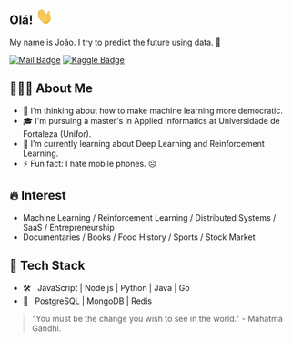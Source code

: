 ## Olá! <img src="https://github.com/JoaoManoel/JoaoManoel/raw/master/Hi.gif" width="30px"></h2>

My name is João. I try to predict the future using data. 🔮 
<br/>

[![Mail Badge](https://img.shields.io/badge/-joaomanoellins@gmail.com-d14836?style=flat-square&logo=Gmail&logoColor=white&link=mailto:joaomanoellins@gmail.com)](mailto:joaomanoellins@gmail.com)
[![Kaggle Badge](https://img.shields.io/badge/-joaomanoellins-20BEFF?style=flat-square&logo=Kaggle&logoColor=white&link=http://kaggle.com/joaomanoellins)](https://kaggle.com/joaomanoellins) 

## 👨🏻‍💻 About Me ##
- 🤔 I’m thinking about how to make machine learning more democratic.
- 🎓 I'm pursuing a master's in Applied Informatics at Universidade de Fortaleza (Unifor).
- 🌱 I’m currently learning about Deep Learning and Reinforcement Learning.
- ⚡️ Fun fact: I hate mobile phones. ☹️

## 🔥 Interest
- Machine Learning / Reinforcement Learning / Distributed Systems / SaaS / Entrepreneurship  
- Documentaries / Books / Food History / Sports / Stock Market

## 🧰 Tech Stack ##
- 🛠 &nbsp; JavaScript | Node.js | Python | Java | Go 
- 🔩 &nbsp; PostgreSQL | MongoDB | Redis

> "You must be the change you wish to see in the world." - Mahatma Gandhi.

<!--
**JoaoManoel/JoaoManoel** is a ✨ _special_ ✨ repository because its `README.md` (this file) appears on your GitHub profile.

Here are some ideas to get you started:

- 🔭 I’m currently working on ...
- 🌱 I’m currently learning ...
- 👯 I’m looking to collaborate on ...
- 🤔 I’m looking for help with ...
- 💬 Ask me about ...
- 📫 How to reach me: ...
- 😄 Pronouns: ...
- ⚡ Fun fact: ...
-->
